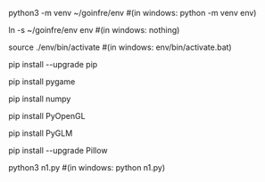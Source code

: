python3 -m venv ~/goinfre/env #(in windows: python -m venv env)

ln -s ~/goinfre/env env #(in windows: nothing)

source ./env/bin/activate #(in windows: env/bin/activate.bat)

pip install --upgrade pip

pip install pygame

pip install numpy

pip install PyOpenGL

pip install PyGLM

pip install --upgrade Pillow


python3 n1.py #(in windows: python n1.py)
 

